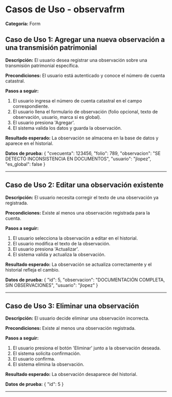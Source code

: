 # Casos de Uso - observafrm

**Categoría:** Form

## Caso de Uso 1: Agregar una nueva observación a una transmisión patrimonial

**Descripción:** El usuario desea registrar una observación sobre una transmisión patrimonial específica.

**Precondiciones:**
El usuario está autenticado y conoce el número de cuenta catastral.

**Pasos a seguir:**
1. El usuario ingresa el número de cuenta catastral en el campo correspondiente.
2. El usuario llena el formulario de observación (folio opcional, texto de observación, usuario, marca si es global).
3. El usuario presiona 'Agregar'.
4. El sistema valida los datos y guarda la observación.

**Resultado esperado:**
La observación se almacena en la base de datos y aparece en el historial.

**Datos de prueba:**
{
  "cvecuenta": 123456,
  "folio": 789,
  "observacion": "SE DETECTÓ INCONSISTENCIA EN DOCUMENTOS",
  "usuario": "jlopez",
  "es_global": false
}

---

## Caso de Uso 2: Editar una observación existente

**Descripción:** El usuario necesita corregir el texto de una observación ya registrada.

**Precondiciones:**
Existe al menos una observación registrada para la cuenta.

**Pasos a seguir:**
1. El usuario selecciona la observación a editar en el historial.
2. El usuario modifica el texto de la observación.
3. El usuario presiona 'Actualizar'.
4. El sistema valida y actualiza la observación.

**Resultado esperado:**
La observación se actualiza correctamente y el historial refleja el cambio.

**Datos de prueba:**
{
  "id": 5,
  "observacion": "DOCUMENTACIÓN COMPLETA, SIN OBSERVACIONES",
  "usuario": "jlopez"
}

---

## Caso de Uso 3: Eliminar una observación

**Descripción:** El usuario decide eliminar una observación incorrecta.

**Precondiciones:**
Existe al menos una observación registrada.

**Pasos a seguir:**
1. El usuario presiona el botón 'Eliminar' junto a la observación deseada.
2. El sistema solicita confirmación.
3. El usuario confirma.
4. El sistema elimina la observación.

**Resultado esperado:**
La observación desaparece del historial.

**Datos de prueba:**
{
  "id": 5
}

---

